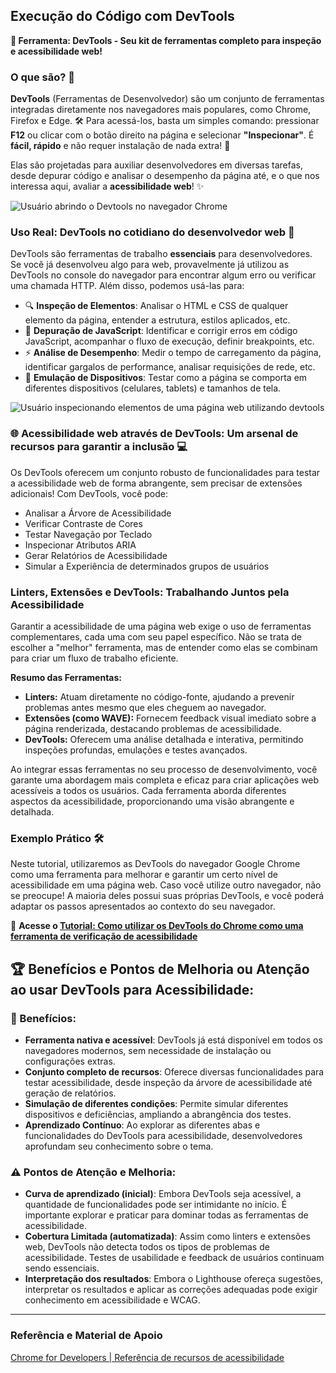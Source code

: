 ## Execução do Código com DevTools

**🧰 Ferramenta: DevTools - Seu kit de ferramentas completo para inspeção e acessibilidade web!**

### O que são? 🤔

**DevTools** (Ferramentas de Desenvolvedor) são um conjunto de ferramentas integradas diretamente nos navegadores mais populares, como Chrome, Firefox e Edge. 🛠️ Para acessá-los, basta um simples comando: pressionar **F12** ou clicar com o botão direito na página e selecionar **"Inspecionar"**. É **fácil, rápido** e não requer instalação de nada extra! 🤩

Elas são projetadas para auxiliar desenvolvedores em diversas tarefas, desde depurar código e analisar o desempenho da página até, e o que nos interessa aqui, avaliar a **acessibilidade web**! ✨

![Usuário abrindo o Devtools no navegador Chrome](../assets/abrindo_devtools.gif)

### Uso Real: DevTools no cotidiano do desenvolvedor web 🚀

DevTools são ferramentas de trabalho **essenciais** para desenvolvedores. Se você já desenvolveu algo para web, provavelmente já utilizou as DevTools no console do navegador para encontrar algum erro ou verificar uma chamada HTTP. Além disso, podemos usá-las para:

*   🔍 **Inspeção de Elementos**: Analisar o HTML e CSS de qualquer elemento da página, entender a estrutura, estilos aplicados, etc.
*   🐞 **Depuração de JavaScript**: Identificar e corrigir erros em código JavaScript, acompanhar o fluxo de execução, definir breakpoints, etc.
*   ⚡ **Análise de Desempenho**: Medir o tempo de carregamento da página, identificar gargalos de performance, analisar requisições de rede, etc.
*   📱 **Emulação de Dispositivos**: Testar como a página se comporta em diferentes dispositivos (celulares, tablets) e tamanhos de tela.

![Usuário inspecionando elementos de uma página web utilizando devtools](../assets/inspecionando_elementos.gif)

### 🌐 Acessibilidade web através de DevTools: Um arsenal de recursos para garantir a inclusão 💻

Os DevTools oferecem um conjunto robusto de funcionalidades para testar a acessibilidade web de forma abrangente, sem precisar de extensões adicionais! Com DevTools, você pode:

* Analisar a Árvore de Acessibilidade
* Verificar Contraste de Cores
* Testar Navegação por Teclado
* Inspecionar Atributos ARIA
* Gerar Relatórios de Acessibilidade
* Simular a Experiência de determinados grupos de usuários

### Linters, Extensões e DevTools: Trabalhando Juntos pela Acessibilidade

Garantir a acessibilidade de uma página web exige o uso de ferramentas complementares, cada uma com seu papel específico. Não se trata de escolher a "melhor" ferramenta, mas de entender como elas se combinam para criar um fluxo de trabalho eficiente. 

**Resumo das Ferramentas:**

* **Linters:** Atuam diretamente no código-fonte, ajudando a prevenir problemas antes mesmo que eles cheguem ao navegador.
* **Extensões (como WAVE):** Fornecem feedback visual imediato sobre a página renderizada, destacando problemas de acessibilidade.
* **DevTools:** Oferecem uma análise detalhada e interativa, permitindo inspeções profundas, emulações e testes avançados.

Ao integrar essas ferramentas no seu processo de desenvolvimento, você garante uma abordagem mais completa e eficaz para criar aplicações web acessíveis a todos os usuários. Cada ferramenta aborda diferentes aspectos da acessibilidade, proporcionando uma visão abrangente e detalhada.

### Exemplo Prático 🛠️

Neste tutorial, utilizaremos as DevTools do navegador Google Chrome como uma ferramenta para melhorar e garantir um certo nível de acessibilidade em uma página web. Caso você utilize outro navegador, não se preocupe! A maioria deles possui suas próprias DevTools, e você poderá adaptar os passos apresentados ao contexto do seu navegador.

🔗 **Acesse o [Tutorial: Como utilizar os DevTools do Chrome como uma ferramenta de verificação de acessibilidade](./tutorials/devtools.md)**

## 🏆 Benefícios e Pontos de Melhoria ou Atenção ao usar DevTools para Acessibilidade:

### 🎉 Benefícios:

*   **Ferramenta nativa e acessível**: DevTools já está disponível em todos os navegadores modernos, sem necessidade de instalação ou configurações extras.
*   **Conjunto completo de recursos**: Oferece diversas funcionalidades para testar acessibilidade, desde inspeção da árvore de acessibilidade até geração de relatórios.
*   **Simulação de diferentes condições**: Permite simular diferentes dispositivos e deficiências, ampliando a abrangência dos testes.
*   **Aprendizado Contínuo**: Ao explorar as diferentes abas e funcionalidades do DevTools para acessibilidade, desenvolvedores aprofundam seu conhecimento sobre o tema.

### ⚠️ Pontos de Atenção e Melhoria:

*   **Curva de aprendizado (inicial)**: Embora DevTools seja acessível, a quantidade de funcionalidades pode ser intimidante no início. É importante explorar e praticar para dominar todas as ferramentas de acessibilidade.
*   **Cobertura Limitada (automatizada)**: Assim como linters e extensões web, DevTools não detecta todos os tipos de problemas de acessibilidade. Testes de usabilidade e feedback de usuários continuam sendo essenciais.
*   **Interpretação dos resultados**: Embora o Lighthouse ofereça sugestões, interpretar os resultados e aplicar as correções adequadas pode exigir conhecimento em acessibilidade e WCAG.
<hr>

### Referência e Material de Apoio

[Chrome for Developers | Referência de recursos de acessibilidade](https://developer.chrome.com/docs/devtools/accessibility/reference?hl=pt-br)
